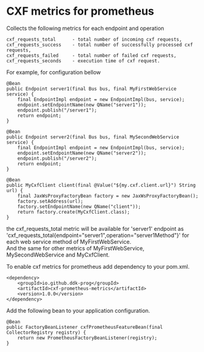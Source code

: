 # CXF metrics for prometheus

Collects the following metrics for each endpoint and operation 

    cxf_requests_total      - total number of incoming cxf requests,
    cxf_requests_success    - total number of successfully processed cxf requests,
    cxf_requests_failed     - total number of failed cxf requests,
    cxf_requests_seconds    - execution time of cxf request.

For example, for configuration bellow

    @Bean
    public Endpoint server1(final Bus bus, final MyFirstWebService service) {
        final EndpointImpl endpoint = new EndpointImpl(bus, service);
        endpoint.setEndpointName(new QName("server1"));
        endpoint.publish("/server1");
        return endpoint;
    }

    @Bean
    public Endpoint server2(final Bus bus, final MySecondWebService service) {
        final EndpointImpl endpoint = new EndpointImpl(bus, service);
        endpoint.setEndpointName(new QName("server2"));
        endpoint.publish("/server2");
        return endpoint;
    }
    
    @Bean
    public MyCxfClient client(final @Value("${my.cxf.client.url}") String url) {
        final JaxWsProxyFactoryBean factory = new JaxWsProxyFactoryBean();
        factory.setAddress(url);
        factory.setEndpointName(new QName("client"));
        return factory.create(MyCxfClient.class);
    }

the cxf_requests_total metric will be available for 'server1' endpoint as 'cxf_requests_total{endpoint="server1",operation="server1Method"}' for each web service method of MyFirstWebService.  
And the same for other metrics of MyFirstWebService, MySecondWebService and MyCxfClient.

To enable cxf metrics for prometheus add dependency to your pom.xml.

    <dependency>
        <groupId>io.github.ddk-prog</groupId>
        <artifactId>cxf-prometheus-metrics</artifactId>
        <version>1.0.0</version>
    </dependency>
 
Add the following bean to your application configuration.

    @Bean
    public FactoryBeanListener cxfPrometheusFeatureBean(final CollectorRegistry registry) {
        return new PrometheusFactoryBeanListener(registry);
    }